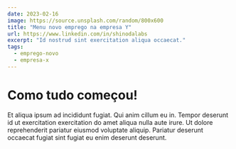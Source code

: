```yaml
---
date: 2023-02-16
image: https://source.unsplash.com/random/800x600
title: "Menu novo emprego na empresa Y"
url: https://www.linkedin.com/in/shinodalabs
excerpt: "Id nostrud sint exercitation aliqua occaecat."
tags:
  - emprego-novo
  - empresa-x
---
```


# Como tudo começou!

Et aliqua ipsum ad incididunt fugiat. Qui anim cillum eu in. Tempor deserunt id ut exercitation exercitation do amet aliqua nulla aute irure. Ut dolore reprehenderit pariatur eiusmod voluptate aliquip. Pariatur deserunt occaecat fugiat sint fugiat eu enim deserunt deserunt.
